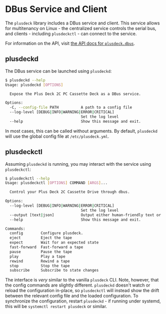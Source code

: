 # DBus Service and Client

The `plusdeck` library includes a DBus service and client. This service allows for multitenancy on Linux - the centralized service controls the serial bus, and clients - including `plusdeckctl` - can connect to the service.

For information on the API, visit [the API docs for `plusdeck.dbus`](./api/plusdeck.dbus.md).

## plusdeckd

The DBus service can be launched using `plusdeckd`:

```sh
$ plusdeckd --help
Usage: plusdeckd [OPTIONS]

  Expose the Plus Deck 2C PC Cassette Deck as a DBus service.

Options:
  -C, --config-file PATH          A path to a config file
  --log-level [DEBUG|INFO|WARNING|ERROR|CRITICAL]
                                  Set the log level
  --help                          Show this message and exit.
```

In most cases, this can be called without arguments. By default, `plusdeckd` will use the global config file at `/etc/plusdeck.yml`.

## plusdeckctl

Assuming `plusdeckd` is running, you may interact with the service using `plusdeckctl`:

```sh
$ plusdeckctl --help
Usage: plusdeckctl [OPTIONS] COMMAND [ARGS]...

  Control your Plus Deck 2C Cassette Drive through dbus.

Options:
  --log-level [DEBUG|INFO|WARNING|ERROR|CRITICAL]
                                  Set the log level
  --output [text|json]            Output either human-friendly text or JSON
  --help                          Show this message and exit.

Commands:
  config        Configure plusdeck.
  eject         Eject the tape
  expect        Wait for an expected state
  fast-forward  Fast-forward a tape
  pause         Pause the tape
  play          Play a tape
  rewind        Rewind a tape
  stop          Stop the tape
  subscribe     Subscribe to state changes
```

The interface is *very* similar to the vanilla `plusdeck` CLI. Note, however, that the config commands are slightly different. `plusdeckd` doesn't watch or reload the configuration in-place, so `plusdeckctl` will instead show the drift between the relevant config file and the loaded configuration. To synchronize the configuration, restart `plusdeckd` - if running under systemd, this will be `systemctl restart plusdeck` or similar.
